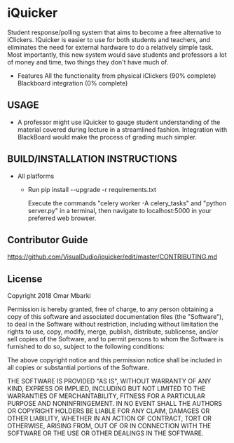 # iQuicker

Student response/polling system that aims to become a free alternative to iClickers. IQuicker is easier to use for both students and teachers, and eliminates the need for external hardware to do a relatively simple task. Most importantly, this new system would save students and professors a lot of money and time, two things they don't have much of.
  * Features
    All the functionality from physical iClickers (90% complete)
    Blackboard integration (0% complete)

## USAGE
  * A professor might use iQuicker to gauge student understanding of the material covered during lecture in a streamlined fashion. Integration with BlackBoard would make the process of grading much simpler.
  
## BUILD/INSTALLATION INSTRUCTIONS
  * All platforms
    * Run pip install --upgrade -r requirements.txt
    
      Execute the commands "celery worker -A celery_tasks" and "python server.py" in a terminal, then navigate to localhost:5000 in your preferred web browser.

## Contributor Guide
https://github.com/VisualDudio/iquicker/edit/master/CONTRIBUTING.md

## License 

Copyright 2018 Omar Mbarki

Permission is hereby granted, free of charge, to any person obtaining a copy of this software and associated documentation files (the "Software"), to deal in the Software without restriction, including without limitation the rights to use, copy, modify, merge, publish, distribute, sublicense, and/or sell copies of the Software, and to permit persons to whom the Software is furnished to do so, subject to the following conditions:

The above copyright notice and this permission notice shall be included in all copies or substantial portions of the Software.

THE SOFTWARE IS PROVIDED "AS IS", WITHOUT WARRANTY OF ANY KIND, EXPRESS OR IMPLIED, INCLUDING BUT NOT LIMITED TO THE WARRANTIES OF MERCHANTABILITY, FITNESS FOR A PARTICULAR PURPOSE AND NONINFRINGEMENT. IN NO EVENT SHALL THE AUTHORS OR COPYRIGHT HOLDERS BE LIABLE FOR ANY CLAIM, DAMAGES OR OTHER LIABILITY, WHETHER IN AN ACTION OF CONTRACT, TORT OR OTHERWISE, ARISING FROM, OUT OF OR IN CONNECTION WITH THE SOFTWARE OR THE USE OR OTHER DEALINGS IN THE SOFTWARE.
